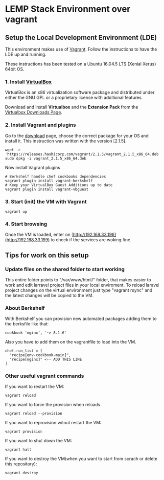 LEMP Stack Environment over vagrant
========================================

Setup the Local Development Environment (LDE)
---------------------------------------------

This environment makes use of [Vagrant](http://www.vagrantup.com/). Follow the instructions to have the LDE up and running.

These instructions has been tested on a Ubuntu 16.04.5 LTS (Xenial Xerus) 64bit OS.


### 1. Install [VirtualBox](https://www.virtualbox.org)

VirtualBox is an x86 virtualization software package and distributed under either the GNU GPL or a proprietary license with additional features.

Download and install **Virtualbox** and the **Extension Pack** from the [Virtualbox Downloads Page](https://www.virtualbox.org/wiki/Downloads).


### 2. Install Vagrant and plugins

Go to the [download](https://www.vagrantup.com/downloads.html) page, choose the correct package for your OS and install it. This instruction was written with the version [2.1.5].

    wget -c 'https://releases.hashicorp.com/vagrant/2.1.5/vagrant_2.1.5_x86_64.deb'
    sudo dpkg -i vagrant_2.1.5_x86_64.deb

Now install Vagrant plugins
	
	# Berkshelf handle chef cookbooks dependencies
	vagrant plugin install vagrant-berkshelf
	# Keep your VirtualBox Guest Additions up to date
	vagrant plugin install vagrant-vbguest


### 3. Start (init) the VM with Vagrant

    vagrant up

	
### 4. Start browsing

Once the VM is loaded, enter on [http://192.168.33.199](http://192.168.33.199) to check if the services are woking fine. 


Tips for work on this setup
---------------------------

### Update files on the shared folder to start working

This entire folder points to "/var/www/html/" folder, that makes easier to work and edit larravel project files in your local enviroment.
To reload laravel project changes on the virtual environment just type "vagrant rsync" and the latest changes will be copied to the VM.

### About Berkshelf
With Berkshelf you can provision new automated packages adding them to the berksfile like that:

	cookbook 'nginx', '~> 8.1.6'

Also you have to add them on the vagrantfile to load into the VM.

	chef.run_list = [
      "recipe[env-cookbook-main]",
	  "recipe[nginx]" <-- ADD THIS LINE
    ]


### Other useful vagrant commands

If you want to restart the VM:

	vagrant reload

If you want to force the provision when reloads

	vagrant reload --provision

If you want to reprovision witout restart the VM:

	vagrant provision

If you want to shut down the VM:

	vagrant halt

If you want to destroy the VM(when you want to start from scrach or delete this repository):

	vagrant destroy
